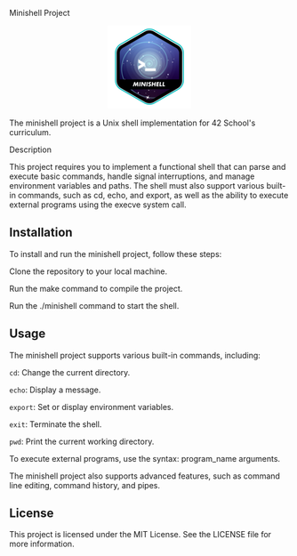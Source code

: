 Minishell Project

<p align="center">
  <img src="https://github.com/mcombeau/mcombeau/blob/main/42_badges/minishelle.png" />
</p>

The minishell project is a Unix shell implementation for 42 School's curriculum.

Description

This project requires you to implement a functional shell that can parse and execute basic commands, handle signal interruptions, and manage environment variables and paths. The shell must also support various built-in commands, such as cd, echo, and export, as well as the ability to execute external programs using the execve system call.

## Installation

To install and run the minishell project, follow these steps:

Clone the repository to your local machine.

Run the make command to compile the project.

Run the ./minishell command to start the shell.

## Usage

The minishell project supports various built-in commands, including:

``cd``: Change the current directory.

``echo``: Display a message.

``export``: Set or display environment variables.

``exit``: Terminate the shell.

``pwd``: Print the current working directory.

To execute external programs, use the syntax: program_name arguments.

The minishell project also supports advanced features, such as command line editing, command history, and pipes.

## License

This project is licensed under the MIT License. See the LICENSE file for more information.

